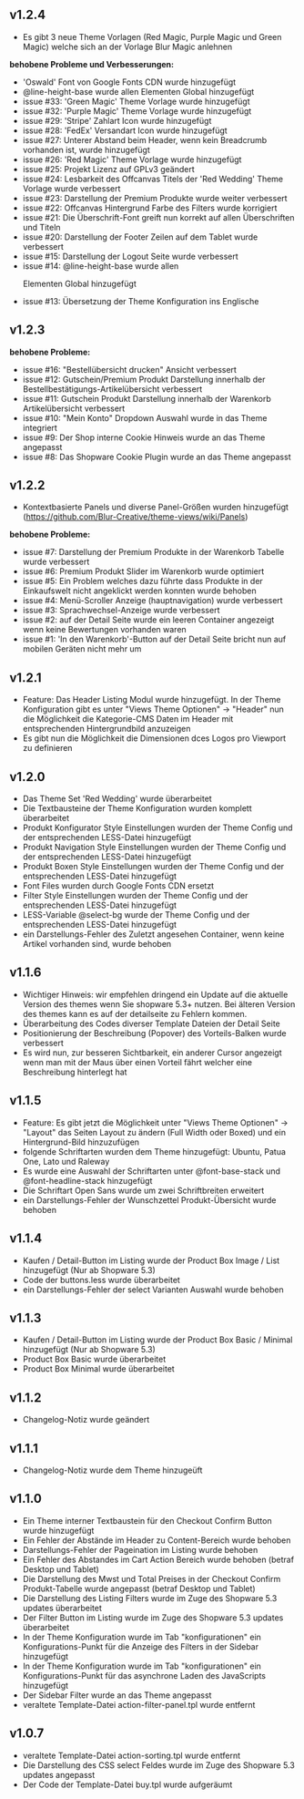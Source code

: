 v1.2.4
----------
- Es gibt 3 neue Theme Vorlagen (Red Magic, Purple Magic und Green Magic) welche sich an der Vorlage Blur Magic anlehnen

**behobene Probleme und Verbesserungen:**
- 'Oswald' Font von Google Fonts CDN wurde hinzugefügt
- @line-height-base wurde allen <h> Elementen Global hinzugefügt
- issue #33: 'Green Magic' Theme Vorlage wurde hinzugefügt
- issue #32: 'Purple Magic' Theme Vorlage wurde hinzugefügt
- issue #29: 'Stripe' Zahlart Icon wurde hinzugefügt
- issue #28: 'FedEx' Versandart Icon wurde hinzugefügt
- issue #27: Unterer Abstand beim Header, wenn kein Breadcrumb vorhanden ist, wurde hinzugefügt
- issue #26: 'Red Magic' Theme Vorlage wurde hinzugefügt
- issue #25: Projekt Lizenz auf GPLv3 geändert
- issue #24: Lesbarkeit des Offcanvas Titels der 'Red Wedding' Theme Vorlage wurde verbessert
- issue #23: Darstellung der Premium Produkte wurde weiter verbessert
- issue #22: Offcanvas Hintergrund Farbe des Filters wurde korrigiert
- issue #21: Die Überschrift-Font greift nun korrekt auf allen Überschriften und Titeln
- issue #20: Darstellung der Footer Zeilen auf dem Tablet wurde verbessert
- issue #15: Darstellung der Logout Seite wurde verbessert
- issue #14: @line-height-base wurde allen <p> Elementen Global hinzugefügt
- issue #13: Übersetzung der Theme Konfiguration ins Englische

v1.2.3
----------
**behobene Probleme:**
- issue #16: "Bestellübersicht drucken" Ansicht verbessert
- issue #12: Gutschein/Premium Produkt Darstellung innerhalb der Bestellbestätigungs-Artikelübersicht verbessert
- issue #11: Gutschein Produkt Darstellung innerhalb der Warenkorb Artikelübersicht verbessert
- issue #10: "Mein Konto" Dropdown Auswahl wurde in das Theme integriert
- issue #9: Der Shop interne Cookie Hinweis wurde an das Theme angepasst
- issue #8: Das Shopware Cookie Plugin wurde an das Theme angepasst

v1.2.2
----------
- Kontextbasierte Panels und diverse Panel-Größen wurden hinzugefügt (https://github.com/Blur-Creative/theme-views/wiki/Panels)

**behobene Probleme:**
- issue #7: Darstellung der Premium Produkte in der Warenkorb Tabelle wurde verbessert
- issue #6: Premium Produkt Slider im Warenkorb wurde optimiert
- issue #5: Ein Problem welches dazu führte dass Produkte in der Einkaufswelt nicht angeklickt werden konnten wurde behoben
- issue #4: Menü-Scroller Anzeige (hauptnavigation) wurde verbessert
- issue #3: Sprachwechsel-Anzeige wurde verbessert
- issue #2: auf der Detail Seite wurde ein leeren Container angezeigt wenn keine Bewertungen vorhanden waren
- issue #1: 'In den Warenkorb'-Button auf der Detail Seite bricht nun auf mobilen Geräten nicht mehr um

v1.2.1
----------
- Feature: Das Header Listing Modul wurde hinzugefügt. In der Theme Konfiguration gibt es unter "Views Theme Optionen" -> "Header" nun die Möglichkeit die Kategorie-CMS Daten im Header mit entsprechenden Hintergrundbild anzuzeigen
- Es gibt nun die Möglichkeit die Dimensionen dces Logos pro Viewport zu definieren


v1.2.0
----------
- Das Theme Set 'Red Wedding' wurde überarbeitet
- Die Textbausteine der Theme Konfiguration wurden komplett überarbeitet
- Produkt Konfigurator Style Einstellungen wurden der Theme Config und der entsprechenden LESS-Datei hinzugefügt
- Produkt Navigation Style Einstellungen wurden der Theme Config und der entsprechenden LESS-Datei hinzugefügt
- Produkt Boxen Style Einstellungen wurden der Theme Config und der entsprechenden LESS-Datei hinzugefügt
- Font Files wurden durch Google Fonts CDN ersetzt
- Filter Style Einstellungen wurden der Theme Config und der entsprechenden LESS-Datei hinzugefügt
- LESS-Variable @select-bg wurde der Theme Config und der entsprechenden LESS-Datei hinzugefügt
- ein Darstellungs-Fehler des Zuletzt angesehen Container, wenn keine Artikel vorhanden sind, wurde behoben

v1.1.6
----------
- Wichtiger Hinweis: wir empfehlen dringend ein Update auf die aktuelle Version des themes wenn Sie shopware 5.3+ nutzen. Bei älteren Version des themes kann es auf der detailseite zu Fehlern kommen.
- Überarbeitung des Codes diverser Template Dateien der Detail Seite 
- Positionierung der Beschreibung (Popover) des Vorteils-Balken wurde verbessert
- Es wird nun, zur besseren Sichtbarkeit, ein anderer Cursor angezeigt wenn man mit der Maus über einen Vorteil fährt welcher eine Beschreibung hinterlegt hat

v1.1.5
----------
- Feature: Es gibt jetzt die Möglichkeit unter "Views Theme Optionen" -> "Layout" das Seiten Layout zu ändern (Full Width oder Boxed) und ein Hintergrund-Bild hinzuzufügen
- folgende Schriftarten wurden dem Theme hinzugefügt: Ubuntu, Patua One, Lato und Raleway
- Es wurde eine Auswahl der Schriftarten unter @font-base-stack und @font-headline-stack hinzugefügt
- Die Schriftart Open Sans wurde um zwei Schriftbreiten erweitert
- ein Darstellungs-Fehler der Wunschzettel Produkt-Übersicht wurde behoben

v1.1.4
----------
- Kaufen / Detail-Button im Listing wurde der Product Box Image / List hinzugefügt (Nur ab Shopware 5.3)
- Code der buttons.less wurde überarbeitet
- ein Darstellungs-Fehler der select Varianten Auswahl wurde behoben

v1.1.3
----------
- Kaufen / Detail-Button im Listing wurde der Product Box Basic / Minimal hinzugefügt (Nur ab Shopware 5.3)
- Product Box Basic wurde überarbeitet
- Product Box Minimal wurde überarbeitet


v1.1.2
----------
- Changelog-Notiz wurde geändert

v1.1.1
----------
- Changelog-Notiz wurde dem Theme hinzugeüft

v1.1.0
----------
- Ein Theme interner Textbaustein für den Checkout Confirm Button wurde hinzugefügt
- Ein Fehler der Abstände im Header zu Content-Bereich wurde behoben
- Darstellungs-Fehler der Pageination im Listing wurde behoben
- Ein Fehler des Abstandes im Cart Action Bereich wurde behoben (betraf Desktop und Tablet)
- Die Darstellung des Mwst und Total Preises in der Checkout Confirm Produkt-Tabelle wurde angepasst (betraf Desktop und Tablet)
- Die Darstellung des Listing Filters wurde im Zuge des Shopware 5.3 updates überarbeitet
- Der Filter Button im Listing wurde im Zuge des Shopware 5.3 updates überarbeitet
- In der Theme Konfiguration wurde im Tab "konfigurationen" ein Konfigurations-Punkt für die Anzeige des Filters in der Sidebar hinzugefügt
- In der Theme Konfiguration wurde im Tab "konfigurationen" ein Konfigurations-Punkt für das asynchrone Laden des JavaScripts hinzugefügt
- Der Sidebar Filter wurde an das Theme angepasst
- veraltete Template-Datei action-filter-panel.tpl wurde entfernt

v1.0.7
----------
- veraltete Template-Datei action-sorting.tpl wurde entfernt
- Die Darstellung des CSS select Feldes wurde im Zuge des Shopware 5.3 updates angepasst
- Der Code der Template-Datei buy.tpl wurde aufgeräumt